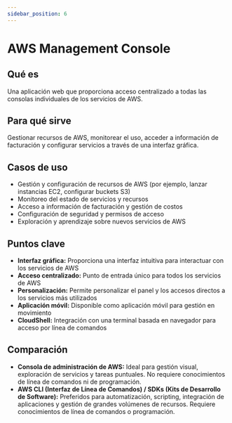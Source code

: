 ```yaml
---
sidebar_position: 6
---
```


# AWS Management Console

## Qué es
Una aplicación web que proporciona acceso centralizado a todas las consolas individuales de los servicios de AWS.

## Para qué sirve
Gestionar recursos de AWS, monitorear el uso, acceder a información de facturación y configurar servicios a través de una interfaz gráfica.

## Casos de uso
- Gestión y configuración de recursos de AWS (por ejemplo, lanzar instancias EC2, configurar buckets S3)
- Monitoreo del estado de servicios y recursos
- Acceso a información de facturación y gestión de costos
- Configuración de seguridad y permisos de acceso
- Exploración y aprendizaje sobre nuevos servicios de AWS

## Puntos clave
- **Interfaz gráfica:** Proporciona una interfaz intuitiva para interactuar con los servicios de AWS
- **Acceso centralizado:** Punto de entrada único para todos los servicios de AWS
- **Personalización:** Permite personalizar el panel y los accesos directos a los servicios más utilizados
- **Aplicación móvil:** Disponible como aplicación móvil para gestión en movimiento
- **CloudShell:** Integración con una terminal basada en navegador para acceso por línea de comandos

## Comparación
- **Consola de administración de AWS:** Ideal para gestión visual, exploración de servicios y tareas puntuales. No requiere conocimientos de línea de comandos ni de programación.
- **AWS CLI (Interfaz de Línea de Comandos) / SDKs (Kits de Desarrollo de Software):** Preferidos para automatización, scripting, integración de aplicaciones y gestión de grandes volúmenes de recursos. Requiere conocimientos de línea de comandos o programación.  